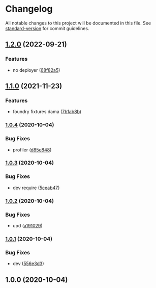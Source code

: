 # Changelog

All notable changes to this project will be documented in this file. See [standard-version](https://github.com/conventional-changelog/standard-version) for commit guidelines.

## [1.2.0](https://github.com/freedomsex/dev-pack/compare/1.1.0...1.2.0) (2022-09-21)


### Features

* no deployer ([68f82a5](https://github.com/freedomsex/dev-pack/commit/68f82a543def5bd847deb822364d3727f93ce9fa))

## [1.1.0](https://github.com/freedomsex/dev-pack/compare/v1.0.4...v1.1.0) (2021-11-23)


### Features

* foundry fixtures dama ([7b1ab8b](https://github.com/freedomsex/dev-pack/commit/7b1ab8bdb0de46891b8c943658d4c6a99648bb08))

### [1.0.4](https://github.com/freedomsex/dev-pack/compare/v1.0.3...v1.0.4) (2020-10-04)


### Bug Fixes

* profiler ([d85e848](https://github.com/freedomsex/dev-pack/commit/d85e848f49235ebb98aed1e6d6e5c90fd582a553))

### [1.0.3](https://github.com/freedomsex/dev-pack/compare/v1.0.2...v1.0.3) (2020-10-04)


### Bug Fixes

* dev require ([5ceab47](https://github.com/freedomsex/dev-pack/commit/5ceab479e972c9a6b8727227889413740eeaf668))

### [1.0.2](https://github.com/freedomsex/dev-pack/compare/v1.0.1...v1.0.2) (2020-10-04)


### Bug Fixes

* upd ([a191029](https://github.com/freedomsex/dev-pack/commit/a191029f6660cb5f3bafc1f4ad13b5c3e035c87d))

### [1.0.1](https://github.com/freedomsex/dev-pack/compare/v1.0.0...v1.0.1) (2020-10-04)


### Bug Fixes

* dev ([556e3d3](https://github.com/freedomsex/dev-pack/commit/556e3d3512fc25f80596444099d3f6311b33b76e))

## 1.0.0 (2020-10-04)
